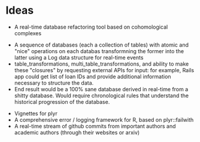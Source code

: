Ideas
=====

* A real-time database refactoring tool based on cohomological complexes
 - A sequence of databases (each a collection of tables) with atomic and 
   "nice" operations on each databas transformning the former into the latter
   using a Log data structure for real-time events
 - table_transformations, multi_table_transformations, and ability to
   make these "closures" by requesting external APIs for input: for example,
   Rails app could get list of loan IDs and provide additional information necessary
   to structure the data.
 - End result would be a 100% sane database derived in real-time from a
   shitty database. Would require chronological rules that understand the historical
   progression of the database.
* Vignettes for plyr 
* A comprehensive error / logging framework for R, based on plyr::failwith
* A real-time stream of github commits from important authors and
  academic authors (through their websites or arxiv)

